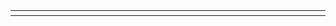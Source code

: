 <table>
  <tr>
    <td colspan="2" align="center">
      <img src="https://github.com/Taumille/Taumille/blob/main/terminal.svg" alt=""></img>
      <img width="900" height="1" alt="">
    </td>
  </tr>

